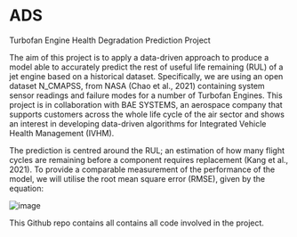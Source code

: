 # ADS
Turbofan Engine Health  Degradation Prediction  Project

The aim of this project is to apply a data-driven approach to produce a model able to accurately predict the rest of useful life remaining (RUL) of a jet engine based on a historical dataset. Specifically, we are using an open dataset N_CMAPSS, from NASA (Chao et al., 2021) containing system sensor readings and failure modes for a number of Turbofan Engines. This project is in collaboration with BAE SYSTEMS, an aerospace company that supports customers across the whole life cycle of the air sector and shows an interest in developing data-driven algorithms for Integrated Vehicle Health Management (IVHM).

The prediction is centred around the RUL; an estimation of how many flight cycles are remaining before a component requires replacement (Kang et al., 2021). To provide a comparable measurement of the performance of the model, we will utilise the root mean square error (RMSE), given by the equation: 

![image](https://user-images.githubusercontent.com/72714464/169992749-26046bf8-96c6-4da5-9f30-cca7ec035203.png)

This Github repo contains all contains all code involved in the project. 

